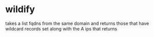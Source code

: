 # wildify

takes a list fqdns from the same domain and returns those that have wildcard records set along with the A ips that returns
